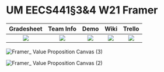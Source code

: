 # UM EECS441§3&4 W21 Framer

| Gradesheet | Team Info | Demo  |  Wiki |  Trello  |
|:----------:|:---------:|:-----:|:-----:|:--------:|
|[<img src="https://eecs441.eecs.umich.edu/img/admin/grades3.png">][grade_sheet]|[<img src="https://eecs441.eecs.umich.edu/img/admin/team.png">][team_contract]|[<img src="https://eecs441.eecs.umich.edu/img/admin/video.png">][demo_page]|[<img src="https://eecs441.eecs.umich.edu/img/admin/wiki.png">][wiki_page]|[<img src="https://eecs441.eecs.umich.edu/img/admin/trello.png">][process_page]|

![Framer_ Value Proposition Canvas (3)](https://user-images.githubusercontent.com/44822275/107183998-c6c52680-69ad-11eb-8bef-e33a5f63fe05.jpg)

![Framer_ Value Proposition Canvas (2)](https://user-images.githubusercontent.com/44822275/107183883-91b8d400-69ad-11eb-89ab-61a0283acdb5.jpg)

[grade_sheet]: https://docs.google.com/spreadsheets/d/1hM52O72BxeStyjxw1SkHyOWdqW-t1sMPOO8CPqG2osc/edit?usp=sharing
[team_contract]: /assets/contract.pdf
[demo_page]: https://youtube.com/
[wiki_page]: https://github.com/maxner1/framer/wiki
[process_page]: https://trello.com/b/QOtNJuCT/main-board
